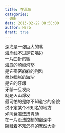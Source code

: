 ```yaml
---  
title: 在深海  
categories:  
- 诗歌  
date: 2015-02-27 08:50:00  
author: Herb  
draft: true
---  
```

深海是一张巨大的嘴  
海岸线不过是它嘴边  
一片曲折的唇  
海底的崎岖沟壑  
是它密密麻麻的利齿  
柔软细腻的海沙  
是它的牙龈  
牙龈一旦发炎  
就是火山爆发  
最可怕的是你不知道它的全貌  
说不定某个不知名的地方  
如同食道连接胃肠  
在一片没法控制的幽深中  
隐藏着不知怎样的庞然大物  
